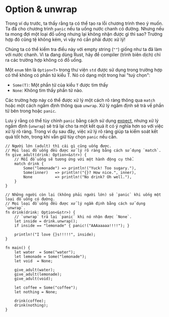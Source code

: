 # Option & unwrap

Trong ví dụ trước, ta thấy rằng ta có thể tạo ra lỗi chương trình theo ý muốn.
Ta đã cho chương trình `panic` nếu ta uống nước chanh có đường.
Nhưng nếu ta mong đợi một loại đồ uống nhưng lại không nhận được gì thì sao?
Trường hợp đó cũng tệ không kém, vì vậy nó cần phải được xử lý!

Chúng ta có thể kiểm tra điều này với empty string (`""`) giống như ta đã làm với nước chanh.
Vì ta đang dùng Rust, hãy để compiler (trình biên dịch) chỉ ra các trường hợp không có đồ uống.

Một `enum` tên là `Option<T>` trong thư viện `std` được sử dụng trong trường hợp có thể không có phần tử kiểu T.
Nó có dạng một trong hai "tuỳ chọn":

* `Some(T)`: Một phần tử của kiểu `T` được tìm thấy
* `None`: Không tìm thấy phần tử nào.

Các trường hợp này có thể được xử lý một cách rõ ràng thông qua `match` hoặc một cách ngầm định thông qua
`unwrap`. Xử lý ngầm định sẽ trả về phần tử bên trong hoặc `panic`.

Lưu ý rằng có thể tùy chỉnh `panic` bằng cách sử dụng [expect][expect],
nhưng xử lý ngầm định (`unwrap`) sẽ trả lại cho ta một kết quả ít có ý nghĩa hơn so với việc xử lý rõ ràng.
Trong ví dụ sau đây, việc xử lý rõ ràng giúp ta kiểm soát kết quả tốt hơn,
trong khi vẫn giữ tùy chọn `panic` nếu cần.

```rust,editable,ignore,mdbook-runnable
// Người lớn (adult) thì cái gì cũng uống được.
// Mọi loại đồ uống đều được xử lý rõ ràng bằng cách sử dụng `match`.
fn give_adult(drink: Option<&str>) {
    // Mỗi đồ uống sẽ tương ứng với một hành động cụ thể.
    match drink {
        Some("lemonade") => println!("Yuck! Too sugary."),
        Some(inner)   => println!("{}? How nice.", inner),
        None          => println!("No drink? Oh well."),
    }
}

// Những người còn lại (không phải người lớn) sẽ `panic` khi uống một loại đồ uống có đường.
// Mọi loại đồ uống đều được xử lý ngầm định bằng cách sử dụng `unwrap`.
fn drink(drink: Option<&str>) {
    // `unwrap` trả lại `panic` khi nó nhận được `None`.
    let inside = drink.unwrap();
    if inside == "lemonade" { panic!("AAAaaaaa!!!!"); }

    println!("I love {}s!!!!!", inside);
}

fn main() {
    let water  = Some("water");
    let lemonade = Some("lemonade");
    let void  = None;

    give_adult(water);
    give_adult(lemonade);
    give_adult(void);

    let coffee = Some("coffee");
    let nothing = None;

    drink(coffee);
    drink(nothing);
}
```

[expect]: https://doc.rust-lang.org/std/option/enum.Option.html#method.expect